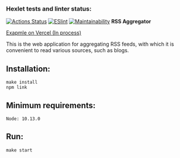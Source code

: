 ### Hexlet tests and linter status:
[![Actions Status](https://github.com/kakuza73/frontend-project-11/actions/workflows/hexlet-check.yml/badge.svg)](https://github.com/kakuza73/frontend-project-11/actions)
[![ESlint](https://github.com/kakuza73/frontend-project-11/actions/workflows/actions.yml/badge.svg?branch=main)](https://github.com/kakuza73/frontend-project-11/actions/workflows/actions.yml)
[![Maintainability](https://api.codeclimate.com/v1/badges/2cc4ffa58109a5e178f5/maintainability)](https://codeclimate.com/github/kakuza73/frontend-project-11/maintainability)
**RSS Aggregator**

[Exapmle on Vercel (In process)]()

This is the web application for aggregating RSS feeds, with which it is convenient to read various sources, such as blogs.

## Installation:
```
make install
npm link
```
## Minimum requirements:
```
Node: 10.13.0
```
## Run:
```
make start
```
